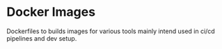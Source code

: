 # Docker Images
Dockerfiles to builds images for various tools mainly intend used in ci/cd pipelines and dev setup.
